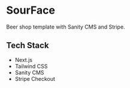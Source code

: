 # SourFace

Beer shop template with Sanity CMS and Stripe.

## Tech Stack

- Next.js
- Tailwind CSS
- Sanity CMS
- Stripe Checkout
